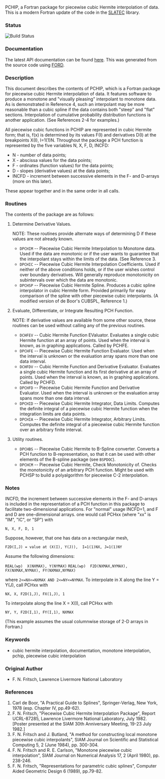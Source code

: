 

PCHIP, a Fortran package for piecewise cubic Hermite interpolation of data. This is a modern Fortran update of the code in the [SLATEC](http://www.netlib.org/slatec/pchip/) library.

### Status

![Build Status](https://github.com/jacobwilliams/pchip/actions/workflows/CI.yml/badge.svg)

### Documentation

The latest API documentation can be found [here](https://jacobwilliams.github.io/PCHIP/). This was generated from the source code using [FORD](https://github.com/Fortran-FOSS-Programmers/ford).

### Description

This document describes the contents of PCHIP, which is a Fortran package for piecewise cubic Hermite interpolation of data. It features software to produce a monotone and "visually pleasing" interpolant to monotone data.  As is demonstrated in Reference 4, such an interpolant may be more reasonable than a cubic spline if the data contains both "steep" and "flat" sections.  Interpolation of cumulative probability distribution functions is another application.  (See References 2-4 for examples.)

All piecewise cubic functions in PCHIP are represented in cubic Hermite form; that is, f(x) is determined by its values F(I) and derivatives D(I) at the breakpoints X(I), I=1(1)N. Throughout the package a PCH function is represented by the five variables  N, X, F, D, INCFD:

 * N     - number of data points;
 * X     - abscissa values for the data points;
 * F     - ordinates (function values) for the data points;
 * D     - slopes (derivative values) at the data points;
 * INCFD - increment between successive elements in the F- and D-arrays (more on this later).

These appear together and in the same order in all calls.

### Routines

The contents of the package are as follows:

 1. Determine Derivative Values.

    NOTE:  These routines provide alternate ways of determining D if these values are not already known.

    * `DPCHIM` -- Piecewise Cubic Hermite Interpolation to Monotone data. Used if the data are monotonic or if the user wants to guarantee that the interpolant stays within the limits of the data.  (See Reference 3.
    * `DPCHIC` -- Piecewise Cubic Hermite Interpolation Coefficients. Used if neither of the above conditions holds, or if the user wishes control over boundary derivatives. Will generally reproduce monotonicity on subintervals over which the data are monotonic.
    * `DPCHSP` -- Piecewise Cubic Hermite Spline. Produces a cubic spline interpolator in cubic Hermite form.  Provided primarily for easy comparison of the spline with other piecewise cubic interpolants.  (A modified version of de Boor's CUBSPL, Reference 1.)

 2. Evaluate, Differentiate, or Integrate Resulting PCH Function.

    NOTE:  If derivative values are available from some other source, these routines can be used without calling any of the previous routines.

    * `DCHFEV` -- Cubic Hermite Function EValuator. Evaluates a single cubic Hermite function at an array of points.  Used when the interval is known, as in graphing applications.  Called by PCHFE.
    * `DPCHFE` -- Piecewise Cubic Hermite Function Evaluator. Used when the interval is unknown or the evaluation array spans more than one data interval.
    * `DCHFDV` -- Cubic Hermite Function and Derivative Evaluator. Evaluates a single cubic Hermite function and its first derivative at an array of points.  Used when the interval is known, as in graphing applications. Called by PCHFD.
    * `DPCHFD` -- Piecewise Cubic Hermite Function and Derivative Evaluator. Used when the interval is unknown or the evaluation array spans more than one data interval.
    * `DPCHID` -- Piecewise Cubic Hermite Integrator, Data Limits. Computes the definite integral of a piecewise cubic Hermite function when the integration limits are data points.
    * `DPCHIA` -- Piecewise Cubic Hermite Integrator, Arbitrary Limits. Computes the definite integral of a piecewise cubic Hermite function over an arbitrary finite interval.

 3. Utility routines.

    * `DPCHBS` -- Piecewise Cubic Hermite to B-Spline converter. Converts a PCH function to B-representation, so that it can be used with other elements of the B-spline package (see `BSPDOC`).
    * `DPCHCM` -- Piecewise Cubic Hermite, Check Monotonicity of. Checks the monotonicity of an arbitrary PCH function. Might be used with PCHSP to build a polyalgorithm for piecewise C-2 interpolation.

### Notes

INCFD, the increment between successive elements in the F- and D-arrays is included in the representation of a PCH function in this package to facilitate two-dimensional applications.  For "normal" usage INCFD=1, and F and D are one-dimensional arrays. one would call PCHxx (where "xx" is "IM", "IC", or "SP") with

`N, X, F, D, 1`

Suppose, however, that one has data on a rectangular mesh,

`F2D(I,J) = value at (X(I), Y(J)),  I=1(1)NX, J=1(1)NY`

Assume the following dimensions:

`REAL(wp)  X(NXMAX), Y(NYMAX)`
`REAL(wp)  F2D(NXMAX,NYMAX), FX(NXMAX,NYMAX), FY(NXMAX,NYMAX)`

where  `2<=NX<=NXMAX AND 2<=NY<=NYMAX`.  To interpolate in X along the line  Y = Y(J), call PCHxx with

`NX, X, F2D(1,J), FX(1,J), 1`

To interpolate along the line X = X(I), call PCHxx with

`NY, Y, F2D(I,1), FY(I,1), NXMAX`

(This example assumes the usual columnwise storage of 2-D arrays in Fortran.)

### Keywords
 * cubic hermite interpolation, documentation, monotone interpolation, pchip, piecewise cubic interpolation

### Original Author

 * F. N. Fritsch, Lawrence Livermore National Laboratory

### References

 1. Carl de Boor, "A Practical Guide to Splines", Springer-Verlag, New York, 1978 (esp. Chapter IV, pp.49-62).
 2. F. N. Fritsch, "Piecewise Cubic Hermite Interpolation Package", Report UCRL-87285, Lawrence Livermore National   Laboratory, July 1982.  [Poster presented at the SIAM 30th Anniversary Meeting, 19-23 July 1982.]
 3. F. N. Fritsch and J. Butland, "A method for constructing local monotone piecewise cubic interpolants", SIAM Journal on Scientific and Statistical Computing 5, 2 (June 1984), pp. 300-304.
 4. F. N. Fritsch and R. E. Carlson, "Monotone piecewise cubic interpolation", SIAM Journal on Numerical Analysis 17, 2 (April 1980), pp. 238-246.
 5. F. N. Fritsch, "Representations for parametric cubic splines", Computer Aided Geometric Design 6 (1989), pp.79-82.


